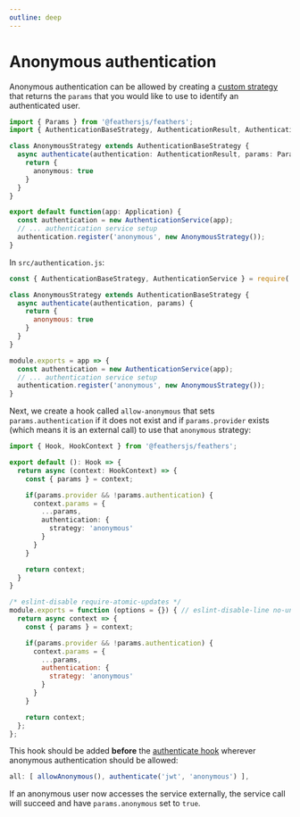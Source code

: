 ```yaml
---
outline: deep
---
```


# Anonymous authentication

Anonymous authentication can be allowed by creating a [custom strategy](../../api/authentication/strategy.md) that returns the `params` that you would like to use to identify an authenticated user.



<LanguageBlock global-id="ts">

```ts
import { Params } from '@feathersjs/feathers';
import { AuthenticationBaseStrategy, AuthenticationResult, AuthenticationService } from '@feathersjs/authentication';

class AnonymousStrategy extends AuthenticationBaseStrategy {
  async authenticate(authentication: AuthenticationResult, params: Params) {
    return {
      anonymous: true
    }
  }
}

export default function(app: Application) {
  const authentication = new AuthenticationService(app);
  // ... authentication service setup
  authentication.register('anonymous', new AnonymousStrategy());
}
```

</LanguageBlock>

<LanguageBlock global-id="js">

In `src/authentication.js`:

```js
const { AuthenticationBaseStrategy, AuthenticationService } = require('@feathersjs/authentication');

class AnonymousStrategy extends AuthenticationBaseStrategy {
  async authenticate(authentication, params) {
    return {
      anonymous: true
    }
  }
}

module.exports = app => {
  const authentication = new AuthenticationService(app);
  // ... authentication service setup
  authentication.register('anonymous', new AnonymousStrategy());
}
```

</LanguageBlock>




Next, we create a hook called `allow-anonymous` that sets `params.authentication` if it does not exist and if `params.provider` exists (which means it is an external call) to use that `anonymous` strategy:



<LanguageBlock global-id="ts">

```ts
import { Hook, HookContext } from '@feathersjs/feathers';

export default (): Hook => {
  return async (context: HookContext) => {
    const { params } = context;

    if(params.provider && !params.authentication) {
      context.params = {
        ...params,
        authentication: {
          strategy: 'anonymous'
        }
      }
    }

    return context;
  }
}
```

</LanguageBlock>

<LanguageBlock global-id="js">

```js
/* eslint-disable require-atomic-updates */
module.exports = function (options = {}) { // eslint-disable-line no-unused-vars
  return async context => {
    const { params } = context;

    if(params.provider && !params.authentication) {
      context.params = {
        ...params,
        authentication: {
          strategy: 'anonymous'
        }
      }
    }

    return context;
  };
};
```

</LanguageBlock>



This hook should be added __before__ the [authenticate hook](../../api/authentication/hook.md) wherever anonymous authentication should be allowed:

```js
all: [ allowAnonymous(), authenticate('jwt', 'anonymous') ],
```

If an anonymous user now accesses the service externally, the service call will succeed and have `params.anonymous` set to `true`.
